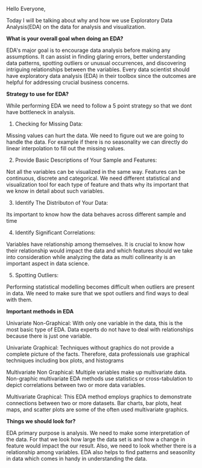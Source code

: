 Hello Everyone,

Today I will be talking about why and how we use Exploratory Data Analysis(EDA) on the data for analysis and visualization.

**What is your overall goal when doing an EDA?**

EDA's major goal is to encourage data analysis before making any assumptions. It can assist in finding glaring errors, better understanding data patterns, spotting outliers or unusual occurrences, and discovering intriguing relationships between the variables. Every data scientist should have exploratory data analysis (EDA) in their toolbox since the outcomes are helpful for addressing crucial business concerns.

**Strategy to use for EDA?**

While performing EDA we need to follow a 5 point strategy so that we dont have bottleneck in analysis.

1. Checking for Missing Data: 

Missing values can hurt the data. We need to figure out we are going to handle the data. For example if there is no seasonality we can directly do linear interpolation to fill out the missing values.

2. Provide Basic Descriptions of Your Sample and Features:

Not all the variables can be visualized in the same way. Features can be continuous, discrete and categorical. We need different statistical and visualization tool for each type of feature and thats why its important that we know in detail about such variables. 

3. Identify The Distributon of Your Data:

Its important to know how the data behaves across different sample and time 

4. Identify Significant Correlations:

Variables have relationship among themselves. It is crucial to know how their relationship would impact the data and which features should we take into consideration while analyzing the data as multi collinearity is an important aspect in data science.

5. Spotting Outliers:

Performing statistical modelling becomes difficult when outliers are present in data. We need to make sure that we spot outliers and find ways to deal with them.

**Important methods in EDA**

Univariate Non-Graphical: With only one variable in the data, this is the most basic type of EDA. Data experts do not have to deal with relationships because there is just one variable.

Univariate Graphical: Techniques without graphics do not provide a complete picture of the facts. Therefore, data professionals use graphical techniques including box plots, and histograms

Multivariate Non Graphical: Multiple variables make up multivariate data. Non-graphic multivariate EDA methods use statistics or cross-tabulation to depict correlations between two or more data variables.

Multivariate Graphical:   This EDA method employs graphics to demonstrate connections between two or more datasets. Bar charts, bar plots, heat maps, and scatter plots are some of the often used multivariate graphics.

**Things we should look for?**

EDA primary purpose is analysis. We need to make some interpretation of the data. For that we look how large the data set is and how a change in feature would impact the our result. Also, we need to look whether there is a relationship among variables.
EDA also helps to find patterns and seasonlity in data which comes in handy in understanding the data.



